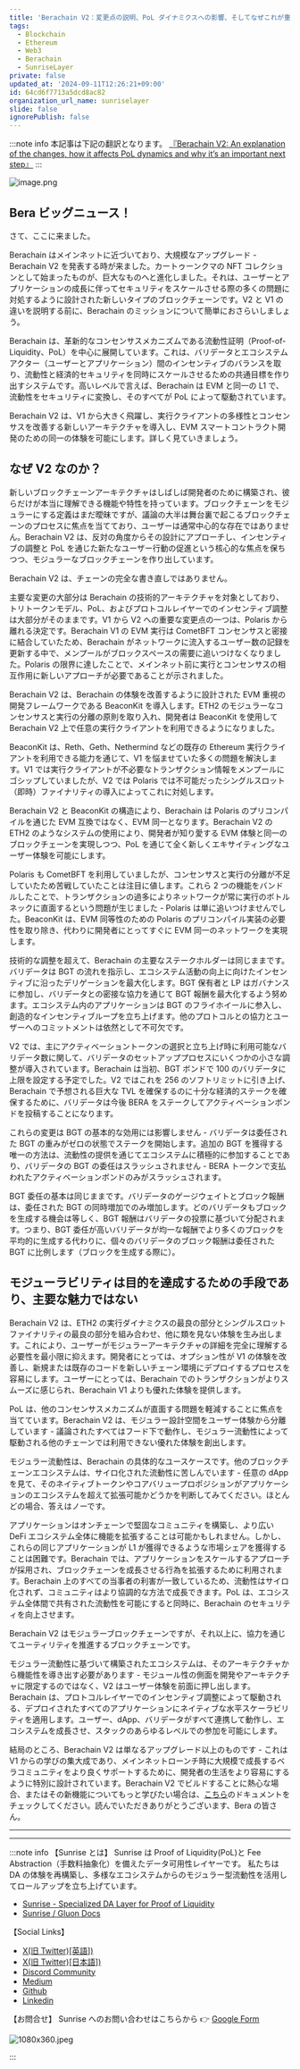 ```yaml
---
title: 'Berachain V2：変更点の説明、PoL ダイナミクスへの影響、そしてなぜこれが重要な次のステップなのか [Berachain翻訳]'
tags:
  - Blockchain
  - Ethereum
  - Web3
  - Berachain
  - SunriseLayer
private: false
updated_at: '2024-09-11T12:26:21+09:00'
id: 64cd6f7713a5dcd8ac82
organization_url_name: sunriselayer
slide: false
ignorePublish: false
---
```

:::note info
本記事は下記の翻訳となります。
[『Berachain V2: An explanation of the changes, how it affects PoL dynamics and why it’s an important next step』](https://blog.berachain.com/blog/berachain-v2-an-explanation-of-the-changes-how-it-affects-pol-dynamics-and-why-its-an-important-next-step)
:::

![image.png](https://qiita-image-store.s3.ap-northeast-1.amazonaws.com/0/1926720/fc657e1b-0304-0c72-5884-baf9d4b5d0f2.png)

## **Bera ビッグニュース！**

さて、ここに来ました。

Berachain はメインネットに近づいており、大規模なアップグレード - Berachain V2 を発表する時が来ました。カートゥーンクマの NFT コレクションとして始まったものが、巨大なものへと進化しました。それは、ユーザーとアプリケーションの成長に伴ってセキュリティをスケールさせる際の多くの問題に対処するように設計された新しいタイプのブロックチェーンです。V2 と V1 の違いを説明する前に、Berachain のミッションについて簡単におさらいしましょう。

Berachain は、革新的なコンセンサスメカニズムである流動性証明（Proof-of-Liquidity、PoL）を中心に展開しています。これは、バリデータとエコシステムアクター（ユーザーとアプリケーション）間のインセンティブのバランスを取り、流動性と経済的セキュリティを同時にスケールさせるための共通目標を作り出すシステムです。高いレベルで言えば、Berachain は EVM と同一の L1 で、流動性をセキュリティに変換し、そのすべてが PoL によって駆動されています。

Berachain V2 は、V1 から大きく飛躍し、実行クライアントの多様性とコンセンサスを改善する新しいアーキテクチャを導入し、EVM スマートコントラクト開発のための同一の体験を可能にします。詳しく見ていきましょう。

## **なぜ V2 なのか？**

新しいブロックチェーンアーキテクチャはしばしば開発者のために構築され、彼らだけが本当に理解できる機能や特性を持っています。ブロックチェーンをモジュラーにする定義はまだ曖昧ですが、議論の大半は舞台裏で起こるブロックチェーンのプロセスに焦点を当てており、ユーザーは通常中心的な存在ではありません。Berachain V2 は、反対の角度からその設計にアプローチし、インセンティブの調整と PoL を通じた新たなユーザー行動の促進という核心的な焦点を保ちつつ、モジュラーなブロックチェーンを作り出しています。

Berachain V2 は、チェーンの完全な書き直しではありません。

主要な変更の大部分は Berachain の技術的アーキテクチャを対象としており、トリトークンモデル、PoL、およびプロトコルレイヤーでのインセンティブ調整は大部分がそのままです。V1 から V2 への重要な変更点の一つは、Polaris から離れる決定です。Berachain V1 の EVM 実行は CometBFT コンセンサスと密接に結合していたため、Berachain がネットワークに流入するユーザー数の記録を更新する中で、メンプールがブロックスペースの需要に追いつけなくなりました。Polaris の限界に達したことで、メインネット前に実行とコンセンサスの相互作用に新しいアプローチが必要であることが示されました。

Berachain V2 は、Berachain の体験を改善するように設計された EVM 重視の開発フレームワークである BeaconKit を導入します。ETH2 のモジュラーなコンセンサスと実行の分離の原則を取り入れ、開発者は BeaconKit を使用して Berachain V2 上で任意の実行クライアントを利用できるようになりました。

BeaconKit は、Reth、Geth、Nethermind などの既存の Ethereum 実行クライアントを利用できる能力を通じて、V1 を悩ませていた多くの問題を解決します。V1 では実行クライアントが不必要なトランザクション情報をメンプールにゴシップしていましたが、V2 では Polaris では不可能だったシングルスロット（即時）ファイナリティの導入によってこれに対処します。

Berachain V2 と BeaconKit の構造により、Berachain は Polaris のプリコンパイルを通じた EVM 互換ではなく、EVM 同一となります。Berachain V2 の ETH2 のようなシステムの使用により、開発者が知り愛する EVM 体験と同一のブロックチェーンを実現しつつ、PoL を通じて全く新しくエキサイティングなユーザー体験を可能にします。

Polaris も CometBFT を利用していましたが、コンセンサスと実行の分離が不足していたため苦戦していたことは注目に値します。これら 2 つの機能をバンドルしたことで、トランザクションの過多によりネットワークが常に実行のボトルネックに直面するという問題が生じました - Polaris は単に追いつけませんでした。BeaconKit は、EVM 同等性のための Polaris のプリコンパイル実装の必要性を取り除き、代わりに開発者にとってすぐに EVM 同一のネットワークを実現します。

技術的な調整を超えて、Berachain の主要なステークホルダーは同じままです。バリデータは BGT の流れを指示し、エコシステム活動の向上に向けたインセンティブに沿ったデリゲーションを最大化します。BGT 保有者と LP はガバナンスに参加し、バリデータとの密接な協力を通じて BGT 報酬を最大化するよう努めます。エコシステム内のアプリケーションは BGT のフライホイールに参入し、創造的なインセンティブループを立ち上げます。他のプロトコルとの協力とユーザーへのコミットメントは依然として不可欠です。

V2 では、主にアクティベーショントークンの選択と立ち上げ時に利用可能なバリデータ数に関して、バリデータのセットアッププロセスにいくつかの小さな調整が導入されています。Berachain は当初、BGT ボンドで 100 のバリデータに上限を設定する予定でした。V2 ではこれを 256 のソフトリミットに引き上げ、Berachain で予想される巨大な TVL を確保するのに十分な経済的ステークを確保するために、バリデータは今後 BERA をステークしてアクティベーションボンドを投稿することになります。

これらの変更は BGT の基本的な効用には影響しません - バリデータは委任された BGT の重みがゼロの状態でステークを開始します。追加の BGT を獲得する唯一の方法は、流動性の提供を通じてエコシステムに積極的に参加することであり、バリデータの BGT の委任はスラッシュされません - BERA トークンで支払われたアクティベーションボンドのみがスラッシュされます。

BGT 委任の基本は同じままです。バリデータのゲージウェイトとブロック報酬は、委任された BGT の同時増加でのみ増加します。どのバリデータもブロックを生成する機会は等しく、BGT 報酬はバリデータの投票に基づいて分配されます。つまり、BGT 委任が高いバリデータが均一な報酬でより多くのブロックを平均的に生成する代わりに、個々のバリデータのブロック報酬は委任された BGT に比例します（ブロックを生成する際に）。

## **モジューラビリティは目的を達成するための手段であり、主要な魅力ではない**

Berachain V2 は、ETH2 の実行ダイナミクスの最良の部分とシングルスロットファイナリティの最良の部分を組み合わせ、他に類を見ない体験を生み出します。これにより、ユーザーがモジュラーアーキテクチャの詳細を完全に理解する必要性を最小限に抑えます。開発者にとっては、オプション性が V1 の体験を改善し、新規または既存のコードを新しいチェーン環境にデプロイするプロセスを容易にします。ユーザーにとっては、Berachain でのトランザクションがよりスムーズに感じられ、Berachain V1 よりも優れた体験を提供します。

PoL は、他のコンセンサスメカニズムが直面する問題を軽減することに焦点を当てています。Berachain V2 は、モジュラー設計空間をユーザー体験から分離しています - 議論されたすべてはフード下で動作し、モジュラー流動性によって駆動される他のチェーンでは利用できない優れた体験を創出します。

モジュラー流動性は、Berachain の具体的なユースケースです。他のブロックチェーンエコシステムは、サイロ化された流動性に苦しんでいます - 任意の dApp を見て、そのネイティブトークンやコアバリュープロポジションがアプリケーションのエコシステムを超えて拡張可能かどうかを判断してみてください。ほとんどの場合、答えはノーです。

アプリケーションはオンチェーンで堅固なコミュニティを構築し、より広い DeFi エコシステム全体に機能を拡張することは可能かもしれません。しかし、これらの同じアプリケーションが L1 が獲得できるような市場シェアを獲得することは困難です。Berachain では、アプリケーションをスケールするアプローチが採用され、ブロックチェーンを成長させる行為を拡張するために利用されます。Berachain 上のすべての当事者の利害が一致しているため、流動性はサイロ化されず、コミュニティはより協調的な方法で成長できます。PoL は、エコシステム全体間で共有された流動性を可能にすると同時に、Berachain のセキュリティを向上させます。

Berachain V2 はモジュラーブロックチェーンですが、それ以上に、協力を通じてユーティリティを推進するブロックチェーンです。

モジュラー流動性に基づいて構築されたエコシステムは、そのアーキテクチャから機能性を導き出す必要があります - モジュール性の側面を開発やアーキテクチャに限定するのではなく、V2 はユーザー体験を前面に押し出します。Berachain は、プロトコルレイヤーでのインセンティブ調整によって駆動される、デプロイされたすべてのアプリケーションにネイティブな水平スケーラビリティを適用します。ユーザー、dApp、バリデータがすべて連携して動作し、エコシステムを成長させ、スタックのあらゆるレベルでの参加を可能にします。

結局のところ、Berachain V2 は単なるアップグレード以上のものです - これは V1 からの学びの集大成であり、メインネットローンチ時に大規模で成長するベラコミュニティをより良くサポートするために、開発者の生活をより容易にするように特別に設計されています。Berachain V2 でビルドすることに熱心な場合、またはその新機能についてもっと学びたい場合は、[こちら](https://docs.berachain.com/?ref=berachain.ghost.io)のドキュメントをチェックしてください。読んでいただきありがとうございます、Bera の皆さん。

---

---

:::note info
【Sunrise とは】
Sunrise は Proof of Liquidity(PoL)と Fee Abstraction（手数料抽象化）を備えたデータ可用性レイヤーです。 私たちは DA の体験を再構築し、多様なエコシステムからのモジュラー型流動性を活用してロールアップを立ち上げています。

- [Sunrise - Specialized DA Layer for Proof of Liquidity](https://sunriselayer.io/)
- [Sunrise / Gluon Docs](https://docs.sunriselayer.io/)

【Social Links】

- [X(旧 Twitter)[英語])](https://twitter.com/SunriseLayer)
- [X(旧 Twitter)[日本語])](https://twitter.com/SunriseLayer)
- [Discord Community](https://discord.com/invite/sunrise)
- [Medium](https://sunriselayer.medium.com/)
- [Github](https://github.com/sunriselayer)
- [Linkedin](https://www.linkedin.com/company/sunriselayer)

【お問合せ】
Sunrise へのお問い合わせはこちらから 👉 [Google Form](https://forms.gle/h8RVahxRtXUvYwnv6)

![1080x360.jpeg](https://qiita-image-store.s3.ap-northeast-1.amazonaws.com/0/3839047/8971d83b-3331-4757-dc72-320d28618735.jpeg)

:::
